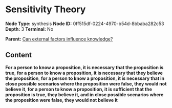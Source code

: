 # Sensitivity Theory

**Node Type:** synthesis
**Node ID:** 0ff515df-0224-4970-b54d-8bbaba282c53
**Depth:** 3
**Terminal:** No

**Parent:** [Can external factors influence knowledge?](can-external-factors-influence-knowledge.md)

## Content

**For a person to know a proposition, it is necessary that the proposition is true**, **for a person to know a proposition, it is necessary that they believe the proposition**, **for a person to know a proposition, it is necessary that in close possible scenarios where the proposition were false, they would not believe it**, **for a person to know a proposition, it is sufficient that the proposition is true, they believe it, and in close possible scenarios where the proposition were false, they would not believe it**
